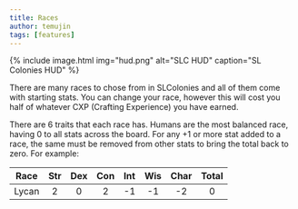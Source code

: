 ```yaml
---
title: Races
author: temujin
tags: [features]
---
```

{% include image.html img="hud.png" alt="SLC HUD" caption="SL Colonies HUD" %}

There are many races to chose from in SLColonies and all of them come with starting stats. You can change your race, however this will cost you half of whatever CXP (Crafting Experience) you have earned. 

There are 6 traits that each race has. Humans are the most balanced race, having 0 to all stats across the board. For any +1 or more stat added to a race, the same must be removed from other stats to bring the total back to zero. For example:

| Race  | Str | Dex | Con | Int | Wis | Char| Total|
|:-----:|:---:|:---:|:---:|:---:|:---:|:---:|:----:|
| Lycan |  2  |  0  |  2  | -1  | -1  | -2  |   0  |


